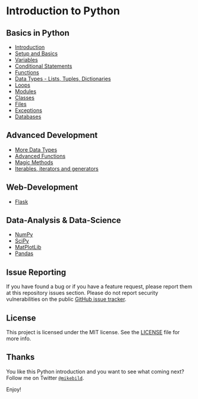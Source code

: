 # Introduction to Python

## Basics in Python

* [Introduction](1-introduction.md)
* [Setup and Basics](2-setup-basics.md)
* [Variables](3-variables.md)
* [Conditional Statements](4-conditional.md)
* [Functions](5-functions.md)
* [Data Types - Lists, Tuples, Dictionaries](6-data-types.md)
* [Loops](7-loops.md)
* [Modules](8-modules.md)
* [Classes](9-classes.md)
* [Files](10-files.md)
* [Exceptions](11-exceptions.md)
* [Databases](12-database.md)

## Advanced Development

* [More Data Types](13-advanced-data-types.md)
* [Advanced Functions](14-advanced-functions.md)
* [Magic Methods](15-advanced-magic-methods.md)
* [Iterables, iterators and generators](16-advanced-iter.md)

## Web-Development

* [Flask](web/1-basic-flask.md)

## Data-Analysis & Data-Science

* [NumPy](data-analysis/1-numpy.md)
* [SciPy](data-analysis/2-scipy.md)
* [MatPlotLib](data-analysis/3-matplotlib.md)
* [Pandas](data-analysis/4-pandas.md)

## Issue Reporting

If you have found a bug or if you have a feature request, please report them at this repository issues section. Please do not report security vulnerabilities on the public [GitHub issue tracker](https://github.com/MikeBild/introduction-python/issues).

## License

This project is licensed under the MIT license. See the [LICENSE](LICENSE) file for more info.

## Thanks

You like this Python introduction and you want to see what coming next? Follow me on Twitter [`@mikebild`](https://twitter.com/mikebild).

Enjoy!
